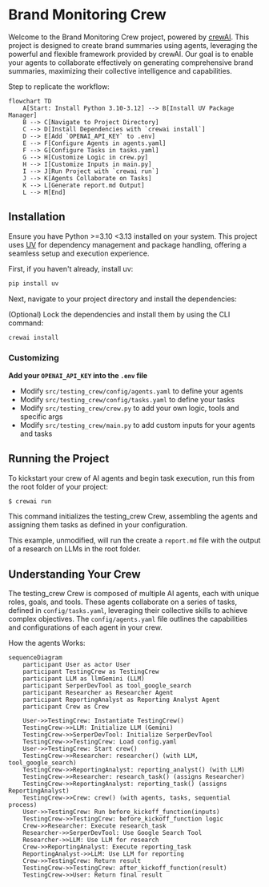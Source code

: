 # Brand Monitoring Crew

Welcome to the Brand Monitoring Crew project, powered by [crewAI](https://crewai.com). This project is designed to create brand summaries using agents, leveraging the powerful and flexible framework provided by crewAI. Our goal is to enable your agents to collaborate effectively on generating comprehensive brand summaries, maximizing their collective intelligence and capabilities.

Step to replicate the workflow:
```mermaid
flowchart TD
    A[Start: Install Python 3.10-3.12] --> B[Install UV Package Manager]
    B --> C[Navigate to Project Directory]
    C --> D[Install Dependencies with `crewai install`]
    D --> E[Add `OPENAI_API_KEY` to .env]
    E --> F[Configure Agents in agents.yaml]
    F --> G[Configure Tasks in tasks.yaml]
    G --> H[Customize Logic in crew.py]
    H --> I[Customize Inputs in main.py]
    I --> J[Run Project with `crewai run`]
    J --> K[Agents Collaborate on Tasks]
    K --> L[Generate report.md Output]
    L --> M[End]
```


## Installation

Ensure you have Python >=3.10 <3.13 installed on your system. This project uses [UV](https://docs.astral.sh/uv/) for dependency management and package handling, offering a seamless setup and execution experience.

First, if you haven't already, install uv:

```bash
pip install uv
```

Next, navigate to your project directory and install the dependencies:

(Optional) Lock the dependencies and install them by using the CLI command:
```bash
crewai install
```
### Customizing

**Add your `OPENAI_API_KEY` into the `.env` file**

- Modify `src/testing_crew/config/agents.yaml` to define your agents
- Modify `src/testing_crew/config/tasks.yaml` to define your tasks
- Modify `src/testing_crew/crew.py` to add your own logic, tools and specific args
- Modify `src/testing_crew/main.py` to add custom inputs for your agents and tasks

## Running the Project

To kickstart your crew of AI agents and begin task execution, run this from the root folder of your project:

```bash
$ crewai run
```

This command initializes the testing_crew Crew, assembling the agents and assigning them tasks as defined in your configuration.

This example, unmodified, will run the create a `report.md` file with the output of a research on LLMs in the root folder.

## Understanding Your Crew

The testing_crew Crew is composed of multiple AI agents, each with unique roles, goals, and tools. These agents collaborate on a series of tasks, defined in `config/tasks.yaml`, leveraging their collective skills to achieve complex objectives. The `config/agents.yaml` file outlines the capabilities and configurations of each agent in your crew.

How the agents Works:

```mermaid
sequenceDiagram
    participant User as actor User
    participant TestingCrew as TestingCrew
    participant LLM as llmGemini (LLM)
    participant SerperDevTool as tool_google_search
    participant Researcher as Researcher Agent
    participant ReportingAnalyst as Reporting Analyst Agent
    participant Crew as Crew

    User->>TestingCrew: Instantiate TestingCrew()
    TestingCrew->>LLM: Initialize LLM (Gemini)
    TestingCrew->>SerperDevTool: Initialize SerperDevTool
    TestingCrew->>TestingCrew: Load config.yaml
    User->>TestingCrew: Start crew()
    TestingCrew->>Researcher: researcher() (with LLM, tool_google_search)
    TestingCrew->>ReportingAnalyst: reporting_analyst() (with LLM)
    TestingCrew->>Researcher: research_task() (assigns Researcher)
    TestingCrew->>ReportingAnalyst: reporting_task() (assigns ReportingAnalyst)
    TestingCrew->>Crew: crew() (with agents, tasks, sequential process)
    User->>TestingCrew: Run before_kickoff_function(inputs)
    TestingCrew->>TestingCrew: before_kickoff_function logic
    Crew->>Researcher: Execute research_task
    Researcher->>SerperDevTool: Use Google Search Tool
    Researcher->>LLM: Use LLM for research
    Crew->>ReportingAnalyst: Execute reporting_task
    ReportingAnalyst->>LLM: Use LLM for reporting
    Crew->>TestingCrew: Return result
    TestingCrew->>TestingCrew: after_kickoff_function(result)
    TestingCrew->>User: Return final result
```

